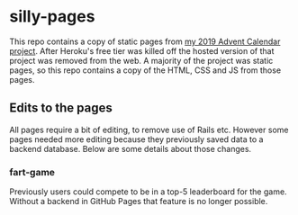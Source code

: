 # silly-pages

This repo contains a copy of static pages from [my 2019 Advent Calendar project](https://github.com/SarahFrench/AdventCalendar). After Heroku's free tier was killed off the hosted version of that project was removed from the web. A majority of the project was static pages, so this repo contains a copy of the HTML, CSS and JS from those pages.

## Edits to the pages

All pages require a bit of editing, to remove use of Rails etc. However some pages needed more editing because they previously saved data to a backend database. Below are some details about those changes.

### fart-game

Previously users could compete to be in a top-5 leaderboard for the game. Without a backend in GitHub Pages that feature is no longer possible.